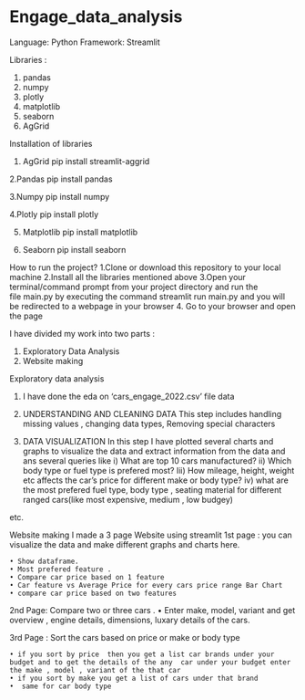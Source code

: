 # Engage_data_analysis
Language: Python
Framework: Streamlit

Libraries :
1. pandas
2. numpy
3. plotly
4. matplotlib
5. seaborn
6. AgGrid

Installation of libraries 
1. AgGrid
pip install streamlit-aggrid

2.Pandas
pip install pandas

3.Numpy
pip install numpy

4.Plotly
pip install plotly

5. Matplotlib
pip install matplotlib

6. Seaborn
pip install seaborn


How to run the project?
1.Clone or download this repository to your local machine
2.Install all the libraries mentioned above 
3.Open your terminal/command prompt from your project directory and run the file main.py by executing the command streamlit run main.py
and you will be redirected to a webpage in your browser
4. Go to your browser  and open the page


I have divided my work into two parts :
1. Exploratory Data Analysis
2. Website making

 Exploratory data analysis
1. I have done the eda on ‘cars_engage_2022.csv’ file data

2. UNDERSTANDING AND CLEANING DATA
            This step includes handling missing values , changing data types, Removing special    characters

3. DATA VISUALIZATION
            In this step I have plotted several charts and graphs to visualize the data and extract information from the data and ans several queries like
i) What are top 10 cars manufactured?
ii) Which body type or fuel type is prefered most?
Iii) How mileage, height, weight etc affects the car’s price for different make or body type?
iv) what are the most prefered  fuel type, body type , seating material for different ranged cars(like most expensive, medium , low  budgey)

etc.

Website making
           I made a 3  page Website using streamlit
1st  page :
           you can visualize the data and make different graphs and charts here.

    • Show dataframe.
    • Most prefered feature .
    • Compare car price based on 1 feature
    • Car feature vs Average Price for every cars price range Bar Chart
    • compare car price based on two features

2nd Page: 
         Compare two or  three cars .
    • Enter make, model, variant and get overview , engine details, dimensions, luxary details of the cars.

3rd Page : 
          Sort the cars based on price or make or body type

    • if you sort by price  then you get a list car brands under your budget and to get the details of the any  car under your budget enter the make , model , variant of the that car 
    • if you sort by make you get a list of cars under that brand
    •  same for car body type
 
       
